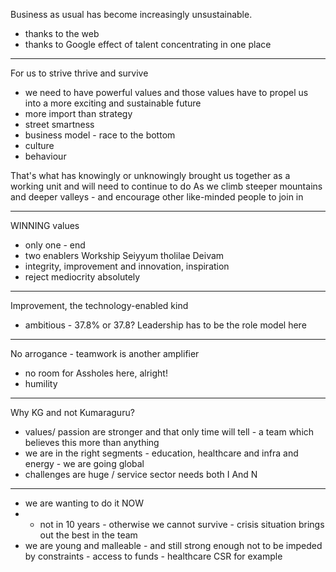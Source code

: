 Business as usual has become increasingly unsustainable.
* thanks to the web
* thanks to Google effect of talent concentrating in one place
________________________

For us to strive thrive and survive
* we need to have powerful values and those values have to propel us into a more exciting and sustainable future
* more import than strategy
* street smartness
* business model - race to the bottom
* culture
* behaviour

That's what has knowingly or unknowingly brought us together as a working unit and will need to continue to do As we climb steeper mountains and deeper valleys - and encourage other like-minded people to join in
________________________
WINNING values
* only one - end
* two enablers
Workship
Seiyyum tholilae Deivam
* integrity, improvement and innovation, inspiration
* reject mediocrity absolutely
________________________
Improvement, the technology-enabled kind
* ambitious - 37.8% or 37.8? Leadership has to be the role model here
________________________
No arrogance - teamwork is another amplifier
* no room for Assholes here, alright!
* humility

________________________

Why KG and not Kumaraguru?
* values/ passion are stronger and that only time will tell - a team which believes this more than anything
* we are in the right segments - education, healthcare and infra and energy - we are going global
* challenges are huge / service sector needs both I And N
________________________
* we are wanting to do it NOW
* * not in 10 years - otherwise we cannot survive - crisis situation brings out the best in the team
* we are young and malleable - and still strong enough not to be impeded by constraints - access to funds - healthcare CSR for example


